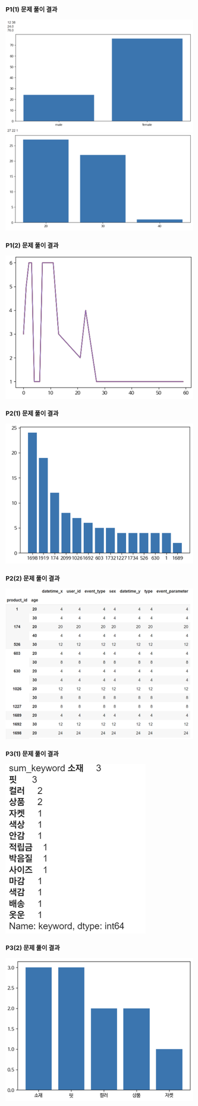 ### P1(1) 문제 풀이 결과
![Alt text](P1(1)_result.png)
![Alt text](P1(1)_2_result.png)
### P1(2) 문제 풀이 결과
![Alt text](P1(2)_result.png)
### P2(1) 문제 풀이 결과
![Alt text](P2(1)_result.png)
### P2(2) 문제 풀이 결과
![Alt text](P2(2)_result.png)
### P3(1) 문제 풀이 결과
![Alt text](P3(1)_result.png)
### P3(2) 문제 풀이 결과
![Alt text](P3(2)_result.png)